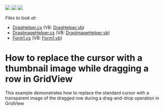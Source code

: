 <!-- default badges list -->
![](https://img.shields.io/endpoint?url=https://codecentral.devexpress.com/api/v1/VersionRange/128631167/10.1.4%2B)
[![](https://img.shields.io/badge/Open_in_DevExpress_Support_Center-FF7200?style=flat-square&logo=DevExpress&logoColor=white)](https://supportcenter.devexpress.com/ticket/details/E2735)
[![](https://img.shields.io/badge/📖_How_to_use_DevExpress_Examples-e9f6fc?style=flat-square)](https://docs.devexpress.com/GeneralInformation/403183)
<!-- default badges end -->
<!-- default file list -->
*Files to look at*:

* [DragHelper.cs](./CS/DragDrop/DragHelper.cs) (VB: [DragHelper.vb](./VB/DragDrop/DragHelper.vb))
* [DragImageHelper.cs](./CS/DragDrop/DragImageHelper.cs) (VB: [DragImageHelper.vb](./VB/DragDrop/DragImageHelper.vb))
* [Form1.cs](./CS/DragDrop/Form1.cs) (VB: [Form1.vb](./VB/DragDrop/Form1.vb))
<!-- default file list end -->
# How to replace the cursor with a thumbnail image while dragging a row in GridView


<p>This example demonstrates how to replace the standard cursor with a transparent image of the dragged row during a drag-and-drop operation in  GridView</p>

<br/>


